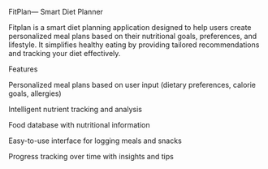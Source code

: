 FitPlan— Smart Diet Planner

Fitplan is a smart diet planning application designed to help users create personalized meal plans based on their nutritional goals, preferences, and lifestyle. It simplifies healthy eating by providing tailored recommendations and tracking your diet effectively.

Features

Personalized meal plans based on user input (dietary preferences, calorie goals, allergies)

Intelligent nutrient tracking and analysis

Food database with nutritional information

Easy-to-use interface for logging meals and snacks

Progress tracking over time with insights and tips
